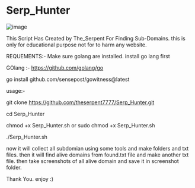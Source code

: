 # Serp_Hunter

![image](https://user-images.githubusercontent.com/83366305/180301726-2bafd87c-55f6-4ee1-a0ea-7b838d5b63a7.png)



 This Script Has Created by The_Serpent For Finding Sub-Domains. this is only for educational purpose not for to harm any website.
 
 REQUEMENTS:-
 Make sure golang are installed.
 install go lang first 
 
 GOlang :- https://github.com/golang/go
 
 go install github.com/sensepost/gowitness@latest
 
usage:-

git clone https://github.com/theserpent7777/Serp_Hunter.git

cd Serp_Hunter

chmod +x Serp_Hunter.sh   or    sudo chmod +x Serp_Hunter.sh

./Serp_Hunter.sh

now it will collect all subdomian using some tools and make folders and txt files. then it will find alive domains from found.txt file and make another txt file. then take screenshots of all alive domain and save it in screenshot folder.

Thank You. enjoy :)
